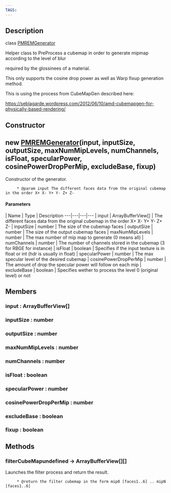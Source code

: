 ```yaml
---
TAGS:
---
```

## Description

class [PMREMGenerator](/classes/2.4/PMREMGenerator)

Helper class to PreProcess a cubemap in order to generate mipmap according to the level of blur

required by the glossinees of a material.

This only supports the cosine drop power as well as Warp fixup generation method.

This is using the process from CubeMapGen described here:

https://seblagarde.wordpress.com/2012/06/10/amd-cubemapgen-for-physically-based-rendering/

## Constructor

## new [PMREMGenerator](/classes/2.4/PMREMGenerator)(input, inputSize, outputSize, maxNumMipLevels, numChannels, isFloat, specularPower, cosinePowerDropPerMip, excludeBase, fixup)

Constructor of the generator.

         * @param input The different faces data from the original cubemap in the order X+ X- Y+ Y- Z+ Z-

#### Parameters
 | Name | Type | Description
---|---|---|---
 | input | ArrayBufferView[] |  The different faces data from the original cubemap in the order X+ X- Y+ Y- Z+ Z-
 | inputSize | number |  The size of the cubemap faces
 | outputSize | number |  The size of the output cubemap faces
 | maxNumMipLevels | number |  The max number of mip map to generate (0 means all)
 | numChannels | number |  The number of channels stored in the cubemap (3 for RBGE for instance)
 | isFloat | boolean |  Specifies if the input texture is in float or int (hdr is usually in float)
 | specularPower | number |  The max specular level of the desired cubemap
 | cosinePowerDropPerMip | number |  The amount of drop the specular power will follow on each mip
 | excludeBase | boolean |  Specifies wether to process the level 0 (original level) or not
## Members

### input : ArrayBufferView[]



### inputSize : number



### outputSize : number



### maxNumMipLevels : number



### numChannels : number



### isFloat : boolean



### specularPower : number



### cosinePowerDropPerMip : number



### excludeBase : boolean



### fixup : boolean



## Methods

### filterCubeMapundefined &rarr; ArrayBufferView[][]

Launches the filter process and return the result.

         * @return the filter cubemap in the form mip0 [faces1..6] .. mipN [faces1..6]
